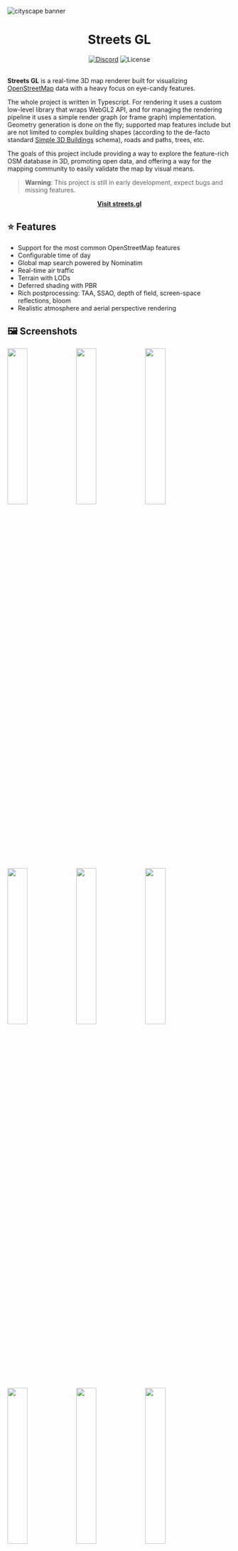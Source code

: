 ![cityscape banner](https://user-images.githubusercontent.com/48140945/235281559-9a78fdbb-7b22-4c2d-8d74-dddaf5eaece6.png)

<div align="center">
    <h1>Streets GL</h1>
    <!--<a href="https://trello.com/b/WJ1D07lT"><img src="https://img.shields.io/static/v1?label=&message=Trello%20board&logo=trello&logoColor=ffffff&color=0052CC" alt="Trello board" /></a>-->
    <a href="https://discord.gg/bewggJ3eMC"><img src="https://img.shields.io/discord/1098082266451820544.svg?label=&logo=discord&logoColor=ffffff&color=6A7EC2" alt="Discord" /></a>
    <img src="https://img.shields.io/github/license/strandedkitty/streets-gl?color=3975cf" alt="License" />
</div>
<br>

**Streets GL** is a real-time 3D map renderer built for visualizing [OpenStreetMap](https://www.openstreetmap.org/) data with a heavy focus on eye-candy features.

The whole project is written in Typescript. For rendering it uses a custom low-level library that wraps WebGL2 API, and for managing the rendering pipeline it uses a simple render graph (or frame graph) implementation. Geometry generation is done on the fly; supported map features include but are not limited to complex building shapes (according to the de-facto standard [Simple 3D Buildings](https://wiki.openstreetmap.org/wiki/Simple_3D_Buildings) schema), roads and paths, trees, etc.

The goals of this project include providing a way to explore the feature-rich OSM database in 3D, promoting open data, and offering a way for the mapping community to easily validate the map by visual means.

> **Warning**: This project is still in early development, expect bugs and missing features.

<div align="center">
<b><a href="https://streets.gl/">Visit streets.gl</a></b>
</div>

## ⭐ Features

- Support for the most common OpenStreetMap features
- Configurable time of day
- Global map search powered by Nominatim
- Real-time air traffic
- Terrain with LODs
- Deferred shading with PBR
- Rich postprocessing: TAA, SSAO, depth of field, screen-space reflections, bloom
- Realistic atmosphere and aerial perspective rendering

## 🖼️ Screenshots

<img src="https://user-images.githubusercontent.com/48140945/235284116-a1730bb2-5467-486f-9aca-e7953963fe94.png" width="30%"></img> <img src="https://user-images.githubusercontent.com/48140945/235284103-0f714011-643d-4d73-a4fd-6d6881acd00b.png" width="30%"></img> <img src="https://user-images.githubusercontent.com/48140945/235284113-48afe76d-1ac9-4f00-b5cc-b4fb64587125.png" width="30%"></img> <img src="https://user-images.githubusercontent.com/48140945/235284096-b22d31cf-47c5-4237-9637-fc3de3628778.png" width="30%"></img> <img src="https://user-images.githubusercontent.com/48140945/235284120-3065b7fd-7706-4c4a-83af-a4cdb1ed7f56.png" width="30%"></img> <img src="https://user-images.githubusercontent.com/48140945/235284106-b9c0b90f-002b-47ac-a7f0-e1bd3056e2b6.png" width="30%"></img> <img src="https://user-images.githubusercontent.com/48140945/235664789-a7c19ec2-1dc3-4c03-ba4a-ee18c1cfac0d.png" width="30%"></img> <img src="https://user-images.githubusercontent.com/48140945/235664814-d2be2ac0-bfa3-4407-a3d0-bd67f10e3fd9.png" width="30%"></img> <img src="https://user-images.githubusercontent.com/48140945/235664795-219e41c8-b03f-4f4b-9972-6ce476b71e06.png" width="30%"></img>

## 💻 Minimum requirements

To run this application, you need a machine that supports WebGL2. It's recommended to use an up-to-date version of Google Chrome. Additionally, for a smooth experience, you will likely need a modern discrete GPU.

## 🗂️ Data sources

Streets GL uses two sources of data to render the map:

- Vector tiles generated from OpenStreetMap data using [modified Planetiler](https://github.com/strandedkitty/planetiler).
- [Terrain 3D](https://www.arcgis.com/home/item.html?id=7029fb60158543ad845c7e1527af11e4) tileset by Esri to visualize terrain elevation.

Vector tiles are generated from the latest OSM data pulled from [Planet.osm](https://planet.openstreetmap.org/) or its mirrors. Water bodies formed by coastlines are filled using Shapefiles from [osmdata.openstreetmap.de](https://osmdata.openstreetmap.de/data/water-polygons.html). Currently, there's no automated pipeline to update the vector tiles, so they are updated manually 2-4 times a month.

Map tiles are served from a small Node.js server located at [tiles.streets.gl](https://tiles.streets.gl/).

## 📦 Modules

This repository includes several separable modules without any external dependencies that can be used in other projects with minimal modifications.

- [renderer](src/lib/renderer) — a simple WebGL2 renderer built from scratch (WebGPU support is also planned but hasn't been implemented yet).
- [render-graph](src/lib/render-graph) — a minimal render graph (a.k.a. frame graph) implementation for easier rendering pipeline management. It automatically reorders render passes each frame, taking into account their dependencies, and culls out render passes that don't contribute to the final image. It also does basic memory management for framebuffers.
- [math](src/lib/math) — math utilities.
- [core](src/lib/core) — includes scene graph and some basic classes that describe a 3D scene. Depends on `math`.
- [bmfont](src/lib/bmfont) — a bitmap text geometry generator optimized for large bitmaps and real-time use.

## 💡 Contributing

Please report any bugs you find by opening a new issue (but first make sure it hasn't been reported yet). Suggestions and pull requests are also welcome.

If you want to make a significant change, please open an issue first to discuss it.

More information about contributing can be found in [CONTRIBUTING.md](CONTRIBUTING.md).

### Development

1. Clone this repository
2. Install dependencies with `npm i`
3. Run `npm run dev` to start a local development server

Known to work with Node.js 14.19.1.

## ⭐ Sponsors

- **[ONEGEO](https://onegeo.co/)**
